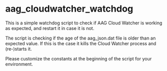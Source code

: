 # aag_cloudwatcher_watchdog
This is a simple watchdog script to check if AAG Cloud Watcher is working as expected, and restart it in case it is not.

The script is checking if the age of the aag_json.dat file is older than an expected value.
If this is the case it kills the Cloud Watcher process and (re-)starts it.

Please customize the constants at the beginning of the script for your environment.
